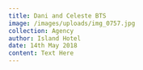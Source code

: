 ```yaml
---
title: Dani and Celeste BTS
image: /images/uploads/img_0757.jpg
collection: Agency
author: Island Hotel
date: 14th May 2018
content: Text Here
---
```


